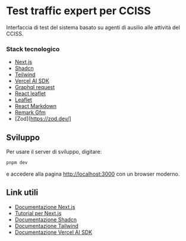 # Test traffic expert per CCISS

Interfaccia di test del sistema basato su agenti di ausilio alle 
attività del CCISS.

### Stack tecnologico

- [Next.js](https://nextjs.org)
- [Shadcn](https://ui.shadcn.com/)
- [Teilwind](https://tailwindcss.com/)
- [Vercel AI SDK](https://sdk.vercel.ai)
- [Graphql request](https://github.com/graffle-js/graffle)
- [React leaflet](https://react-leaflet.js.org/)
- [Leaflet](https://leafletjs.com/)
- [React Markdown](https://github.com/remarkjs/react-markdown)
- [Remark Gfm](https://github.com/remarkjs/remark-gfm)
- [Zod](https://zod.dev/]

## Sviluppo

Per usare il server di sviluppo, digitare:

```bash
pnpm dev
```

e accedere alla pagina [http://localhost:3000](http://localhost:3000) con un browser moderno.

## Link utili

- [Documentazione Next.js](https://nextjs.org/docs)
- [Tutorial per Next.js](https://nextjs.org/learn)
- [Documentazione Shadcn](https://ui.shadcn.com/docs)
- [Documentazione Tailwind](https://tailwindcss.com/docs)
- [Documentazione Vercel AI SDK](https://sdk.vercel.ai/docs/)
